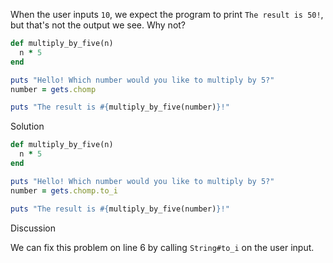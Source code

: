 When the user inputs `10`, we expect the program to print `The result is 50!`, but that's not the output we see. Why not?

```ruby
def multiply_by_five(n)
  n * 5
end

puts "Hello! Which number would you like to multiply by 5?"
number = gets.chomp

puts "The result is #{multiply_by_five(number)}!"
```

Solution

```ruby
def multiply_by_five(n)
  n * 5
end

puts "Hello! Which number would you like to multiply by 5?"
number = gets.chomp.to_i

puts "The result is #{multiply_by_five(number)}!"
```

Discussion

We can fix this problem on line 6 by calling `String#to_i` on the user input.
